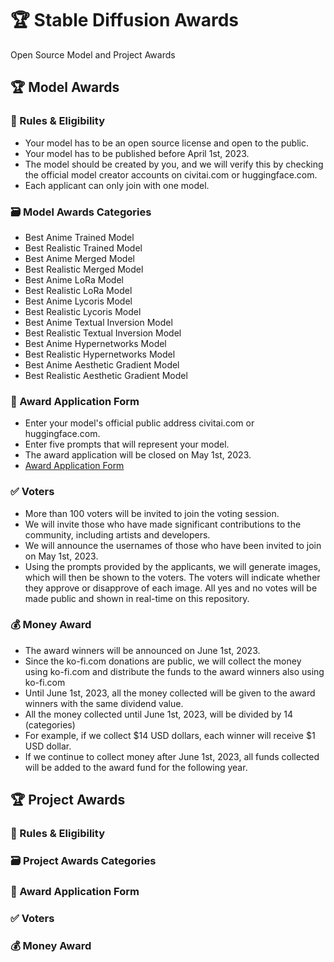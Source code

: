 # 🏆 Stable Diffusion Awards
Open Source Model and Project Awards

## 🏆 Model Awards

### 📕 Rules & Eligibility
- Your model has to be an open source license and open to the public.
- Your model has to be published before April 1st, 2023.
- The model should be created by you, and we will verify this by checking the official model creator accounts on civitai.com or huggingface.com.
- Each applicant can only join with one model.

### 🗃 Model Awards Categories
- Best Anime Trained Model
- Best Realistic Trained Model
- Best Anime Merged Model
- Best Realistic Merged Model
- Best Anime LoRa Model
- Best Realistic LoRa Model
- Best Anime Lycoris Model
- Best Realistic Lycoris Model
- Best Anime Textual Inversion Model
- Best Realistic Textual Inversion Model
- Best Anime Hypernetworks Model
- Best Realistic Hypernetworks Model
- Best Anime Aesthetic Gradient Model
- Best Realistic Aesthetic Gradient Model

### 📄 Award Application Form

- Enter your model's official public address civitai.com or huggingface.com.
- Enter five prompts that will represent your model.
- The award application will be closed on May 1st, 2023.
- [Award Application Form](https://github.com/camenduru/awards/issues/new?assignees=&labels=&template=award_application.yml)

### ✅ Voters
- More than 100 voters will be invited to join the voting session. 
- We will invite those who have made significant contributions to the community, including artists and developers.
- We will announce the usernames of those who have been invited to join on May 1st, 2023.
- Using the prompts provided by the applicants, we will generate images, which will then be shown to the voters. The voters will indicate whether they approve or disapprove of each image. All yes and no votes will be made public and shown in real-time on this repository.  

### 💰 Money Award
- The award winners will be announced on June 1st, 2023.
- Since the ko-fi.com donations are public, we will collect the money using ko-fi.com and distribute the funds to the award winners also using ko-fi.com
- Until June 1st, 2023, all the money collected will be given to the award winners with the same dividend value. 
- All the money collected until June 1st, 2023, will be divided by 14 (categories)
- For example, if we collect $14 USD dollars, each winner will receive $1 USD dollar.
- If we continue to collect money after June 1st, 2023, all funds collected will be added to the award fund for the following year.


## 🏆 Project Awards

### 📕 Rules & Eligibility
### 🗃 Project Awards Categories
### 📄 Award Application Form
### ✅ Voters
### 💰 Money Award
